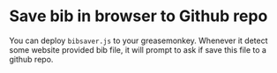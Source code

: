 Save bib in browser to Github repo
==================================

You can deploy `bibsaver.js` to your greasemonkey.
Whenever it detect some website provided bib file,
it will prompt to ask if save this file to a github
repo.


